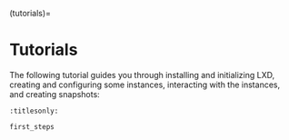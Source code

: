(tutorials)=
# Tutorials

The following tutorial guides you through installing and initializing LXD, creating and configuring some instances, interacting with the instances, and creating snapshots:

```{toctree}
:titlesonly:

first_steps
```
